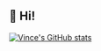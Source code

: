 ## :wave: Hi!
[![Vince's GitHub stats](https://github-readme-stats.vercel.app/api?username=vbartle)](https://github.com/anuraghazra/github-readme-stats)
